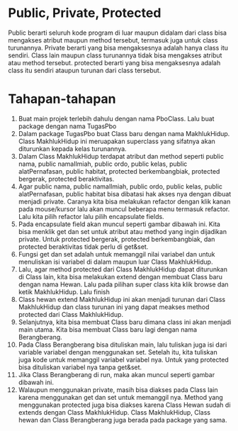 # Public, Private, Protected
Public berarti seluruh kode program di luar maupun didalam dari class bisa mengakses atribut maupun method tersebut, termasuk juga untuk class turunannya. 
Private berarti yang bisa mengaksesnya adalah hanya class itu sendiri. Class lain maupun class turunannya tidak bisa mengakses atribut atau method tersebut.
protected berarti yang bisa mengaksesnya adalah class itu sendiri ataupun turunan dari class tersebut.

# Tahapan-tahapan
1. Buat main projek terlebih dahulu dengan nama PboClass. Lalu buat package dengan nama TugasPbo
2. Dalam package TugasPbo buat Class baru dengan nama MakhlukHidup. Class MakhlukHidup ini meruapakan superclass yang sifatnya akan diturunkan kepada kelas turunannya.
3. Dalam Class MakhlukHidup terdapat atribut dan method seperti public nama, public namaIlmiah, public ordo, public kelas, public alatPernafasan, public habitat, protected berkembangbiak, protected bergerak, protected beraktivitas.
4. Agar public nama, public namaIlmiah, public ordo, public kelas, public alatPernafasan, public habitat bisa dibatasi hak akses nya dengan dibuat menjadi private. Caranya kita bisa melakukan refactor dengan klik kanan pada mouse/kursor lalu akan muncul beberapa menu termasuk refactor. Lalu kita pilih refactor lalu pilih encapsulate fields.
5. Pada encapsulate field akan muncul seperti gambar dibawah ini. Kita bisa menklik get dan set untuk atribut atau method yang ingin dijadikan private. Untuk protected bergerak, protected berkembangbiak, dan protected beraktivitas tidak perlu di get&set.
6. Fungsi get dan set adalah untuk memanggil nilai variabel dan untuk menuliskan isi variabel di dalam maupun luar Class MakhlukHidup.   
7. Lalu, agar method protected dari Class MakhlukHidup dapat diturunkan di Class lain, kita bisa melakukan extend dengan membuat Class baru dengan nama Hewan. Lalu pada pilihan super class kita klik browse dan ketik MakhlukHidup. Lalu finish
8. Class hewan extend MakhlukHidup ini akan menjadi turunan dari Class MakhlukHidup dan class turunan ini yang dapat meakses method protected dari Class MakhlukHidup.
9. Selanjutnya, kita bisa membuat Class baru dimana class ini akan menjadi main utama. Kita bisa membuat Class baru lagi dengan nama Berangberang. 
10. Pada Class Berangberang bisa dituliskan main, lalu tuliskan juga isi dari variable variabel dengan menggunakan set. Setelah itu, kita tuliskan juga kode untuk memanggil variabel variabel nya. Untuk yang protected bisa dituliskan variabel nya tanpa get&set.
11. Jika Class Berangberang di run, maka akan muncul seperti gambar dibawah ini.
12. Walaupun menggunakan private, masih bisa diakses pada Class lain karena menggunakan get dan set untuk memanggil nya. Method yang menggunakan protected juga bisa diakses karena Class Hewan sudah di extends dengan Class MakhlukHidup. Class MakhlukHidup, Class hewan dan Class Berangberang juga berada pada package yang sama. 
